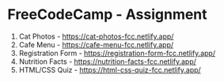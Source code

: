 # FreeCodeCamp - Assignment

1. Cat Photos - https://cat-photos-fcc.netlify.app/
2. Cafe Menu - https://cafe-menu-fcc.netlify.app/
3. Registration Form - https://registration-form-fcc.netlify.app/
4. Nutrition Facts - https://nutrition-facts-fcc.netlify.app/
5. HTML/CSS Quiz - https://html-css-quiz-fcc.netlify.app/

